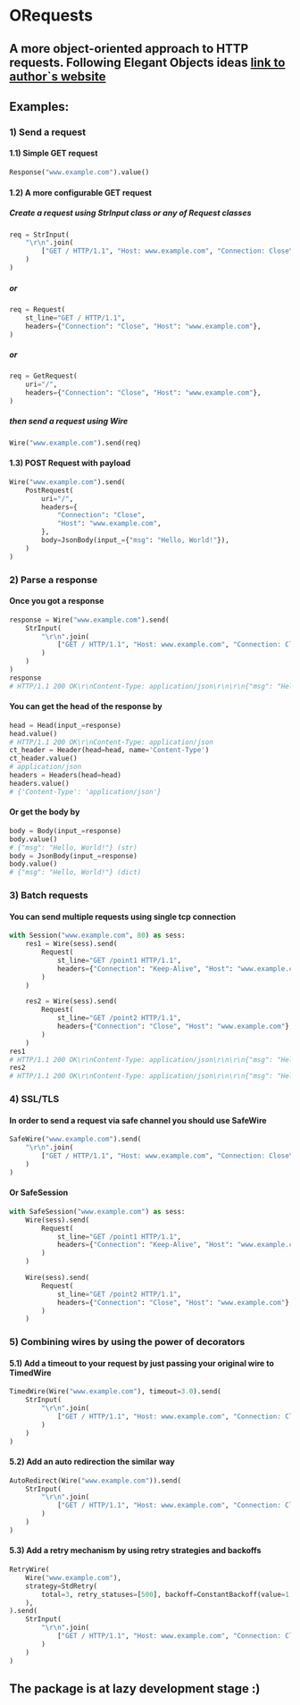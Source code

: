 # ORequests
## A more object-oriented approach to HTTP requests. Following Elegant Objects ideas [link to author`s website](https://www.yegor256.com/)


## Examples:
### 1) Send a request
#### 1.1) Simple GET request
```python
Response("www.example.com").value()
```
#### 1.2) A more configurable GET request
##### Create a request using StrInput class or any of Request classes
```python
req = StrInput(
    "\r\n".join(
        ["GET / HTTP/1.1", "Host: www.example.com", "Connection: Close\r\n\r\n"]
    )
)
```
##### or
```python
req = Request(
    st_line="GET / HTTP/1.1",
    headers={"Connection": "Close", "Host": "www.example.com"},
)
```
##### or
```python
req = GetRequest(
    uri="/",
    headers={"Connection": "Close", "Host": "www.example.com"},
)
```
##### then send a request using Wire
```python
Wire("www.example.com").send(req)
```
#### 1.3) POST Request with payload
```python
Wire("www.example.com").send(
    PostRequest(
        uri="/",
        headers={
            "Connection": "Close",
            "Host": "www.example.com",
        },
        body=JsonBody(input_={"msg": "Hello, World!"}),
    )
)
```
### 2) Parse a response
#### Once you got a response
```python
response = Wire("www.example.com").send(
    StrInput(
        "\r\n".join(
            ["GET / HTTP/1.1", "Host: www.example.com", "Connection: Close\r\n\r\n"]
        )
    )
)
response
# HTTP/1.1 200 OK\r\nContent-Type: application/json\r\n\r\n{"msg": "Hello, World!"}
```
#### You can get the head of the response by
```python
head = Head(input_=response)
head.value()
# HTTP/1.1 200 OK\r\nContent-Type: application/json
ct_header = Header(head=head, name='Content-Type')
ct_header.value()
# application/json
headers = Headers(head=head)
headers.value()
# {'Content-Type': 'application/json'}
```
#### Or get the body by
```python
body = Body(input_=response)
body.value()
# {"msg": "Hello, World!"} (str)
body = JsonBody(input_=response)
body.value()
# {"msg": "Hello, World!"} (dict)
```
### 3) Batch requests
#### You can send multiple requests using single tcp connection
```python
with Session("www.example.com", 80) as sess:
    res1 = Wire(sess).send(
        Request(
            st_line="GET /point1 HTTP/1.1",
            headers={"Connection": "Keep-Alive", "Host": "www.example.com"},
        )
    )

    res2 = Wire(sess).send(
        Request(
            st_line="GET /point2 HTTP/1.1",
            headers={"Connection": "Close", "Host": "www.example.com"},
        )
    )
res1
# HTTP/1.1 200 OK\r\nContent-Type: application/json\r\n\r\n{"msg": "Hello from point1"}
res2
# HTTP/1.1 200 OK\r\nContent-Type: application/json\r\n\r\n{"msg": "Hello from point2"}
```
### 4) SSL/TLS
#### In order to send a request via safe channel you should use SafeWire
```python
SafeWire("www.example.com").send(
    "\r\n".join(
        ["GET / HTTP/1.1", "Host: www.example.com", "Connection: Close\r\n\r\n"]
    )
)
```
#### Or SafeSession
```python
with SafeSession("www.example.com") as sess:
    Wire(sess).send(
        Request(
            st_line="GET /point1 HTTP/1.1",
            headers={"Connection": "Keep-Alive", "Host": "www.example.com"},
        )
    )

    Wire(sess).send(
        Request(
            st_line="GET /point2 HTTP/1.1",
            headers={"Connection": "Close", "Host": "www.example.com"},
        )
    )
```
### 5) Combining wires by using the power of decorators
#### 5.1) Add a timeout to your request by just passing your original wire to TimedWire
```python
TimedWire(Wire("www.example.com"), timeout=3.0).send(
    StrInput(
        "\r\n".join(
            ["GET / HTTP/1.1", "Host: www.example.com", "Connection: Close\r\n\r\n"]
        )
    )
)
```
#### 5.2) Add an auto redirection the similar way
```python
AutoRedirect(Wire("www.example.com")).send(
    StrInput(
        "\r\n".join(
            ["GET / HTTP/1.1", "Host: www.example.com", "Connection: Close\r\n\r\n"]
        )
    )
)
```
#### 5.3) Add a retry mechanism by using retry strategies and backoffs
```python
RetryWire(
    Wire("www.example.com"),
    strategy=StdRetry(
        total=3, retry_statuses=[500], backoff=ConstantBackoff(value=1.0)
    ),
).send(
    StrInput(
        "\r\n".join(
            ["GET / HTTP/1.1", "Host: www.example.com", "Connection: Close\r\n\r\n"]
        )
    )
)
```


## The package is at lazy development stage :)